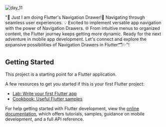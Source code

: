 

![day_11](https://github.com/opi1001/Day_11/assets/134625691/8f5aec4b-4507-4ede-8045-326a3545b9dd)

"🚀 Just I am doing  Flutter's Navigation Drawer!📱
Navigating through seamless user experiences. 💡 
Excited to implement versatile app navigation with the power of Navigation Drawers. 🌐
From intuitive menus to organized content, the Flutter journey keeps getting more dynamic. 
Ready for the next adventure in mobile app development. 
Let's connect and explore the expansive possibilities of Navigation Drawers in Flutter🗂️✨"!

## Getting Started

This project is a starting point for a Flutter application.

A few resources to get you started if this is your first Flutter project:

- [Lab: Write your first Flutter app](https://docs.flutter.dev/get-started/codelab)
- [Cookbook: Useful Flutter samples](https://docs.flutter.dev/cookbook)

For help getting started with Flutter development, view the
[online documentation](https://docs.flutter.dev/), which offers tutorials,
samples, guidance on mobile development, and a full API reference.
